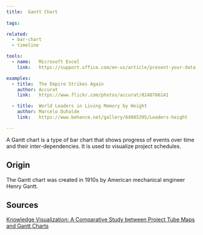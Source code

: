 ```yaml
---
title:  Gantt Chart
  
tags:

related:
  - bar-chart
  - timeline

tools:
  - name:   Microsoft Excel
    link:   https://support.office.com/en-us/article/present-your-data-in-a-gantt-chart-in-excel-f8910ab4-ceda-4521-8207-f0fb34d9e2b6

examples:
  - title:  The Empire Strikes Again
    author: Accurat
    link:   https://www.flickr.com/photos/accurat/8248786141

  - title:  World Leaders in Living Memory by Height
    author: Marcelo Duhalde
    link:   https://www.behance.net/gallery/64985395/Leaders-height

---
```

A Gantt chart is a type of bar chart that shows progress of events over time and their inter-dependencies. It is used to visualize project schedules.

<!--more-->

## Origin
The Gantt chart was created in 1910s by American mechanical engineer Henry Gantt.

## Sources
[Knowledge Visualization: A Comparative Study between Project Tube Maps and Gantt Charts](https://kar.kent.ac.uk/14324/)
